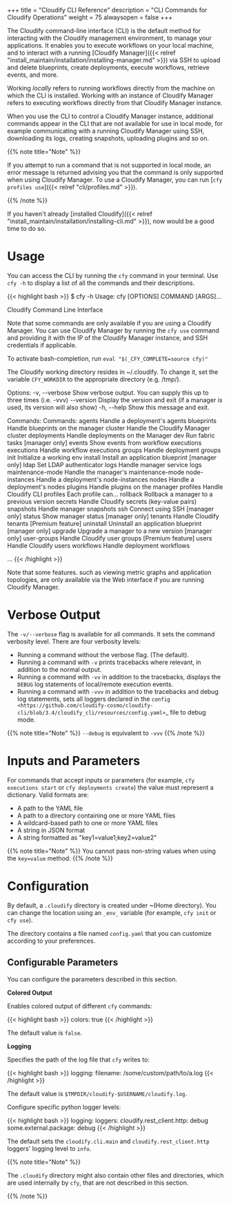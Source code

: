 +++
title = "Cloudify CLI Reference"
description = "CLI Commands for Cloudify Operations"
weight = 75
alwaysopen = false
+++

The Cloudify command-line interface (CLI) is the default method for interacting with the Cloudify management environment, to manage your applications. It enables you to execute workflows on your local machine, and to interact with a running [Cloudify Manager]({{< relref "install_maintain/installation/installing-manager.md" >}}) via SSH to upload and delete blueprints, create deployments, execute workflows, retrieve events, and more.

Working _locally_ refers to running workflows directly from the machine on which the CLI is installed. Working with an instance of Cloudify Manager refers to executing workflows directly from that Cloudify Manager instance.

When you use the CLI to control a Cloudify Manager instance, additional commands appear in the CLI that are not available for use in local mode, for example communicating with a running Cloudify Manager using SSH, downloading its logs, creating snapshots, uploading plugins and so on.

{{% note title="Note" %}}

If you attempt to run a command that is not supported in local mode, an error message is returned advising you that the command is only supported when using Cloudify Manager. To use a Cloudify Manager, you can run [`cfy profiles use`]({{< relref "cli/profiles.md" >}}).

{{% /note %}}

If you haven't already [installed Cloudify]({{< relref "install_maintain/installation/installing-cli.md" >}}), now would be a good time to do so.

# Usage

You can access the CLI by running the `cfy` command in your terminal. Use `cfy -h` to display a list of all the commands and their descriptions.

{{< highlight  bash  >}}
$ cfy -h
Usage: cfy [OPTIONS] COMMAND [ARGS]...

  Cloudify Command Line Interface

  Note that some commands are only available if you are using a Cloudify Manager. You
  can use Cloudify Manager by running the `cfy use` command and providing it with
  the IP of the Cloudify Manager instance, and SSH credentials if applicable.

  To activate bash-completion, run `eval "$(_CFY_COMPLETE=source cfy)"`

  The Cloudify working directory resides in ~/.cloudify. To change it, set the
  variable `CFY_WORKDIR` to the appropriate directory (e.g. /tmp/).

Options:
  -v, --verbose  Show verbose output. You can supply this up to three times
                 (i.e. -vvv)
  --version      Display the version and exit (if a manager is used, its
                 version will also show)
  -h, --help     Show this message and exit.

Commands:
  Commands:
  agents            Handle a deployment's agents
  blueprints        Handle blueprints on the manager
  cluster           Handle the Cloudify Manager cluster
  deployments       Handle deployments on the Manager
  dev               Run fabric tasks [manager only]
  events            Show events from workflow executions
  executions        Handle workflow executions
  groups            Handle deployment groups
  init              Initialize a working env
  install           Install an application blueprint [manager only]
  ldap              Set LDAP authenticator
  logs              Handle manager service logs
  maintenance-mode  Handle the manager's maintenance-mode
  node-instances    Handle a deployment's node-instances
  nodes             Handle a deployment's nodes
  plugins           Handle plugins on the manager
  profiles          Handle Cloudify CLI profiles Each profile can...
  rollback          Rollback a manager to a previous version
  secrets           Handle Cloudify secrets (key-value pairs)
  snapshots         Handle manager snapshots
  ssh               Connect using SSH [manager only]
  status            Show manager status [manager only]
  tenants           Handle Cloudify tenants [Premium feature]
  uninstall         Uninstall an application blueprint [manager only]
  upgrade           Upgrade a manager to a new version [manager only]
  user-groups       Handle Cloudify user groups [Premium feature]
  users             Handle Cloudify users
  workflows         Handle deployment workflows


...
{{< /highlight >}}

Note that some features. such as viewing metric graphs and application topologies, are only available via the Web interface if you are running Cloudify Manager.

# Verbose Output

The ``-v/--verbose`` flag is available for all commands. It sets the command verbosity level. There are four verbosity levels:

* Running a command without the verbose flag. (The default).
* Running a command with ``-v`` prints tracebacks where relevant, in addition to the normal output.
* Running a command with ``-vv`` in addition to the tracebacks, displays the ``DEBUG`` log statements of local/remote execution events.
* Running a command with ``-vvv`` in addition to the tracebacks and debug log statements, sets all loggers declared in the `config <https://github.com/cloudify-cosmo/cloudify-cli/blob/3.4/cloudify_cli/resources/config.yaml>`_ file to debug mode.

{{% note title="Note" %}}
``--debug`` is equivalent to ``-vvv``
{{% /note %}}


# Inputs and Parameters

For commands that accept inputs or parameters (for example, `cfy executions start` or `cfy deployments create`) the value must represent a dictionary. Valid formats are:

 * A path to the YAML file
 * A path to a directory containing one or more YAML files
 * A wildcard-based path to one or more YAML files
 * A string in JSON format
 * A string formatted as "key1=value1;key2=value2"

{{% note title="Note" %}}
You cannot pass non-string values when using the `key=value` method.
{{% /note %}}


# Configuration

By default, a `.cloudify` directory is created under ~(Home directory). You can change the location using an `_env_` variable (for example, `cfy init` or `cfy use`). 

The directory contains a file named `config.yaml` that you can customize according to your preferences. 

## Configurable Parameters

You can configure the parameters described in this section.

**Colored Output**

Enables colored output of different `cfy` commands:

{{< highlight  bash  >}}
colors: true
{{< /highlight >}}

The default value is `false`.

**Logging**

Specifies the path of the log file that `cfy` writes to:

{{< highlight  bash  >}}
logging:
  filename: /some/custom/path/to/a.log
{{< /highlight >}}

The default value is `$TMPDIR/cloudify-$USERNAME/cloudify.log`.

Configure specific python logger levels:

{{< highlight  bash  >}}
logging:
  loggers:
    cloudify.rest_client.http: debug
    some.external.package: debug
{{< /highlight >}}

The default sets the `cloudify.cli.main` and `cloudify.rest_client.http` loggers' logging level to `info`.

{{% note title="Note" %}}

The `.cloudify` directory might also contain other files and directories, which are used internally by `cfy`, that are not described in this section.

{{% /note %}}
